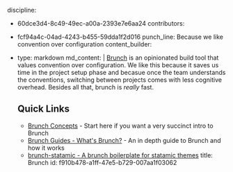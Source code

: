 discipline:
  - 60dce3d4-8c49-49ec-a00a-2393e7e6aa24
contributors:
  - fcf94a4c-04ad-4243-b455-59dda1f2d016
punch_line: Because we like convention over configuration
content_builder:
  - 
    type: markdown
    md_content: |
      [Brunch](http://brunch.io/) is an opinionated build tool that values convention over configuration. We like this because it saves us time in the project setup phase and becasue once the team understands the conventions, switching between projects comes with less cognitive overhead. Besides all that, brunch is _really_ fast.
      
      ## Quick Links
      
      * [Brunch Concepts](http://brunch.io/docs/concepts) - Start here if you want a very succinct intro to Brunch
      * [Brunch Guides - What's Brunch?](https://github.com/brunch/brunch-guide/blob/master/content/en/chapter01-whats-brunch.md) - An in depth guide to Brunch and how it works
      * [brunch-statamic - A brunch boilerplate for statamic themes](https://github.com/octopuscreative/brunch-statamic)
title: Brunch
id: f910b478-a1ff-47e5-b729-007aa1f03062

